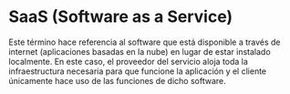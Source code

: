 # SaaS (Software as a Service)

Este término hace referencia al software que está disponible a través de internet (aplicaciones basadas en la nube) en lugar de estar instalado localmente. En este caso, el proveedor del servicio aloja toda la infraestructura necesaria para que funcione la aplicación y el cliente únicamente hace uso de las funciones de dicho software.


